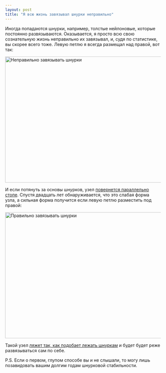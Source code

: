 ```yaml
---
layout: post
title: "Я всю жизнь завязывал шнурки неправильно"
---
```

Иногда попадаются шнурки, например, толстые нейлоновые, которые постоянно развязываются. Оказывается, я просто всю свою сознательную жизнь неправильно их завязывал, и, судя по статистике, вы скорее всего тоже. Левую петлю я всегда размещал над правой, вот так:

<img src="http://freetonik.com/wp-content/uploads/2011/11/IMG_0042.jpg" alt="Неправильно завязывать шнурки" title="Неправильно завязывать шнурки" width="545" height="407" class="aligncenter size-full wp-image-3261" />

И если потянуть за основы шнурков, узел <a href="http://freetonik.com/wp-content/uploads/2011/11/IMG_0043.jpg">повернется параллельно стопе</a>. Спустя двадцать лет обнаруживается, что это слабая форма узла, а сильная форма получится если левую петлю разместить под правой:

<img src="http://freetonik.com/wp-content/uploads/2011/11/IMG_0044.jpg" alt="Правильно завязывать шнурки" title="Правильно завязывать шнурки" width="545" height="407" class="aligncenter size-full wp-image-3263" />

Такой узел <a href="http://freetonik.com/wp-content/uploads/2011/11/IMG_0045.jpg">ляжет так, как подобает лежать шнуркам</a> и будет будет реже развязываться сам по себе.

P.S. Если о первом, глупом способе вы и не слышали, то могу лишь позавидовать вашим долгим годам шнурковой стабильности.
